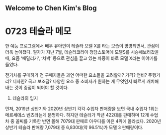## Welcome to Chen Kim's Blog



# 0723 테슬라 메모

 한 예능 프로그램에서 배우 유아인이 테슬라 모델 X를 타는 모습이 방영되면서, 관심이 더욱 높아졌다. 필자가 지난 7월, 테슬라코리아 청담스토어에 모델S를 시승해보러갔을 때, 요즘 ‘패밀리카’, ‘차박’ 등으로 관심을 끌고 있는 차종이 바로 모델 X라는 이야기를 들었다. 

 전기차를 구매하기 전 구매자들은 과연 어떠한 요소들을 고려할까? 가격? 연비? 주행거리? 디자인? 국고 보조금? 다양한 요소 중 소비자가 원하는 게 무엇인지 빠르게 캐치해내는 것이 중점이 되어야 할 것이다. 

1. 테슬라의 입지

먼저, 2019년 상반기와 2020년 상반기 각각 수입차 판매량을 보면 국내 수입차 1위는 메르세데스 벤츠라는게 분명하다. 하지만 테슬라가 작년 422대를 판매하며 12개 수업차 중 꼴찌를 기록한 반면 올해 7079대 판매로 아우디를 이은 4위에 올라섰다. 2020년 상반기 테슬라 판매량 7,079대 중 6,830대(약 96.5%)가 모델 3 판매량이다.


